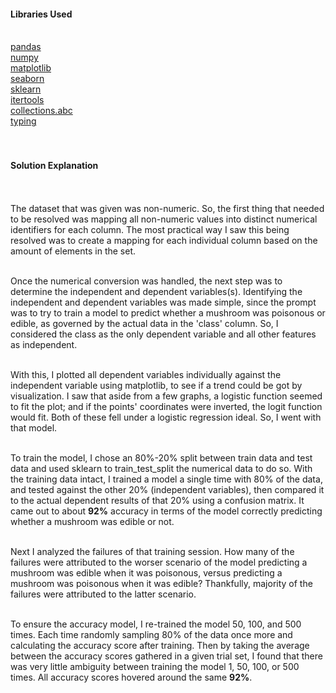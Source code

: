 #### Libraries Used<br><br>
[pandas](https://pandas.pydata.org/docs/reference/index.html)<br>
[numpy](https://numpy.org/doc/stable/reference/index.html)<br>
[matplotlib](https://matplotlib.org/stable/api/index)<br>
[seaborn](https://seaborn.pydata.org/api.html)<br>
[sklearn](https://scikit-learn.org/stable/index.html)<br>
[itertools](https://docs.python.org/3/library/itertools.html)<br>
[collections.abc](https://docs.python.org/3/library/collections.abc.html)<br>
[typing](https://docs.python.org/3/library/typing.html)<br>
<br><br>
#### Solution Explanation
<br><br>
The dataset that was given was non-numeric. So, the first thing that needed to be resolved was mapping all
non-numeric values into distinct numerical identifiers for each column. The most practical way I saw this
being resolved was to create a mapping for each individual column based on the amount of elements in the set.<br><br>

Once the numerical conversion was handled, the next step was to determine the independent and dependent variables(s).
Identifying the independent and dependent variables was made simple, since the prompt was to
try to train a model to predict whether a mushroom was poisonous or edible, as governed by the actual data in the 'class' column.
So, I considered the class as the only dependent variable and all other features as independent.<br><br>

With this, I plotted all dependent variables individually against the independent variable using matplotlib,
to see if a trend could be got by visualization. I saw that aside from a few graphs, a logistic function seemed to fit the plot;
and if the points' coordinates were inverted, the logit function would fit. Both of these fell under a logistic regression
ideal. So, I went with that model.<br><br>

To train the model, I chose an 80%-20% split between train data and test data and used sklearn to train_test_split the numerical
data to do so. With the training data intact, I trained a model a single time with 80% of the data, and tested against the other
20% (independent variables), then compared it to the actual dependent results of that 20% using a confusion matrix.
It came out to about **92%** accuracy in terms of the model correctly predicting whether a mushroom was edible or not.<br><br>

Next I analyzed the failures of that training session. How many of the failures were attributed to the worser scenario
of the model predicting a mushroom was edible when it was poisonous, versus predicting a mushroom was poisonous when it was
edible? Thankfully, majority of the failures were attributed to the latter scenario.<br><br>

To ensure the accuracy model, I re-trained the model 50, 100, and 500 times. Each time randomly sampling 80% of the data once more
and calculating the accuracy score after training. Then by taking the average between the accuracy scores gathered in a given trial
set, I found that there was very little ambiguity between training the model 1, 50, 100, or 500 times. All accuracy scores hovered
around the same **92%**.<br><br>

